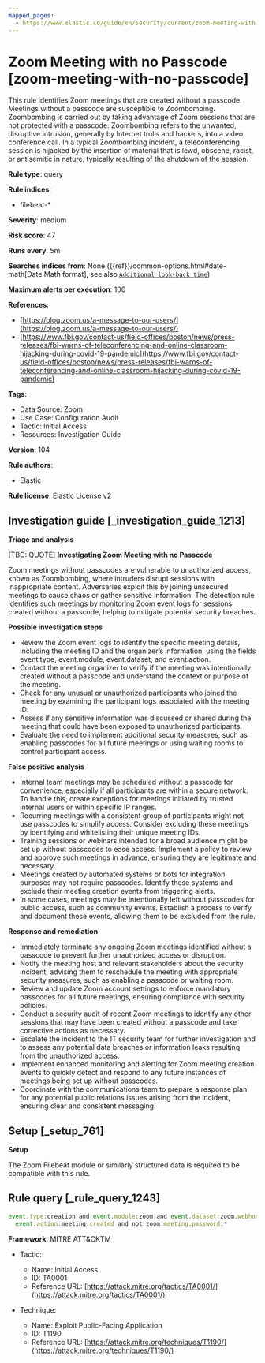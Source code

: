 ```yaml
---
mapped_pages:
  - https://www.elastic.co/guide/en/security/current/zoom-meeting-with-no-passcode.html
---
```


# Zoom Meeting with no Passcode [zoom-meeting-with-no-passcode]

This rule identifies Zoom meetings that are created without a passcode. Meetings without a passcode are susceptible to Zoombombing. Zoombombing is carried out by taking advantage of Zoom sessions that are not protected with a passcode. Zoombombing refers to the unwanted, disruptive intrusion, generally by Internet trolls and hackers, into a video conference call. In a typical Zoombombing incident, a teleconferencing session is hijacked by the insertion of material that is lewd, obscene, racist, or antisemitic in nature, typically resulting of the shutdown of the session.

**Rule type**: query

**Rule indices**:

* filebeat-*

**Severity**: medium

**Risk score**: 47

**Runs every**: 5m

**Searches indices from**: None ({{ref}}/common-options.html#date-math[Date Math format], see also [`Additional look-back time`](docs-content://solutions/security/detect-and-alert/create-detection-rule.md#rule-schedule))

**Maximum alerts per execution**: 100

**References**:

* [https://blog.zoom.us/a-message-to-our-users/](https://blog.zoom.us/a-message-to-our-users/)
* [https://www.fbi.gov/contact-us/field-offices/boston/news/press-releases/fbi-warns-of-teleconferencing-and-online-classroom-hijacking-during-covid-19-pandemic](https://www.fbi.gov/contact-us/field-offices/boston/news/press-releases/fbi-warns-of-teleconferencing-and-online-classroom-hijacking-during-covid-19-pandemic)

**Tags**:

* Data Source: Zoom
* Use Case: Configuration Audit
* Tactic: Initial Access
* Resources: Investigation Guide

**Version**: 104

**Rule authors**:

* Elastic

**Rule license**: Elastic License v2

## Investigation guide [_investigation_guide_1213]

**Triage and analysis**

[TBC: QUOTE]
**Investigating Zoom Meeting with no Passcode**

Zoom meetings without passcodes are vulnerable to unauthorized access, known as Zoombombing, where intruders disrupt sessions with inappropriate content. Adversaries exploit this by joining unsecured meetings to cause chaos or gather sensitive information. The detection rule identifies such meetings by monitoring Zoom event logs for sessions created without a passcode, helping to mitigate potential security breaches.

**Possible investigation steps**

* Review the Zoom event logs to identify the specific meeting details, including the meeting ID and the organizer’s information, using the fields event.type, event.module, event.dataset, and event.action.
* Contact the meeting organizer to verify if the meeting was intentionally created without a passcode and understand the context or purpose of the meeting.
* Check for any unusual or unauthorized participants who joined the meeting by examining the participant logs associated with the meeting ID.
* Assess if any sensitive information was discussed or shared during the meeting that could have been exposed to unauthorized participants.
* Evaluate the need to implement additional security measures, such as enabling passcodes for all future meetings or using waiting rooms to control participant access.

**False positive analysis**

* Internal team meetings may be scheduled without a passcode for convenience, especially if all participants are within a secure network. To handle this, create exceptions for meetings initiated by trusted internal users or within specific IP ranges.
* Recurring meetings with a consistent group of participants might not use passcodes to simplify access. Consider excluding these meetings by identifying and whitelisting their unique meeting IDs.
* Training sessions or webinars intended for a broad audience might be set up without passcodes to ease access. Implement a policy to review and approve such meetings in advance, ensuring they are legitimate and necessary.
* Meetings created by automated systems or bots for integration purposes may not require passcodes. Identify these systems and exclude their meeting creation events from triggering alerts.
* In some cases, meetings may be intentionally left without passcodes for public access, such as community events. Establish a process to verify and document these events, allowing them to be excluded from the rule.

**Response and remediation**

* Immediately terminate any ongoing Zoom meetings identified without a passcode to prevent further unauthorized access or disruption.
* Notify the meeting host and relevant stakeholders about the security incident, advising them to reschedule the meeting with appropriate security measures, such as enabling a passcode or waiting room.
* Review and update Zoom account settings to enforce mandatory passcodes for all future meetings, ensuring compliance with security policies.
* Conduct a security audit of recent Zoom meetings to identify any other sessions that may have been created without a passcode and take corrective actions as necessary.
* Escalate the incident to the IT security team for further investigation and to assess any potential data breaches or information leaks resulting from the unauthorized access.
* Implement enhanced monitoring and alerting for Zoom meeting creation events to quickly detect and respond to any future instances of meetings being set up without passcodes.
* Coordinate with the communications team to prepare a response plan for any potential public relations issues arising from the incident, ensuring clear and consistent messaging.


## Setup [_setup_761]

**Setup**

The Zoom Filebeat module or similarly structured data is required to be compatible with this rule.


## Rule query [_rule_query_1243]

```js
event.type:creation and event.module:zoom and event.dataset:zoom.webhook and
  event.action:meeting.created and not zoom.meeting.password:*
```

**Framework**: MITRE ATT&CKTM

* Tactic:

    * Name: Initial Access
    * ID: TA0001
    * Reference URL: [https://attack.mitre.org/tactics/TA0001/](https://attack.mitre.org/tactics/TA0001/)

* Technique:

    * Name: Exploit Public-Facing Application
    * ID: T1190
    * Reference URL: [https://attack.mitre.org/techniques/T1190/](https://attack.mitre.org/techniques/T1190/)



